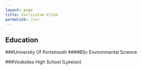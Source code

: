 ```yaml
---
layout: page
title: Curriculum Vitae
permalink: /cv/
---
```

## Education

###University Of Portsmouth
####BSc Environmental Science


###Voukolies High School (Lykeion) 

